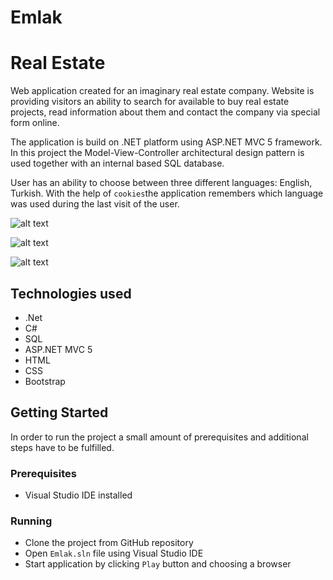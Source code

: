 # Emlak


# Real Estate 

Web application created for an imaginary real estate company. Website is providing visitors
an ability to search for available to buy real estate projects, read information about them and contact
the company via special form online.

The application is build on .NET platform using ASP.NET MVC 5 framework. In this project the Model-View-Controller
architectural design pattern is used together with an internal based SQL database.

User has an ability to choose between three different languages: English, Turkish. With the help
of `cookies`the application remembers which language was used during the last visit of the user.
 
![alt text](RealEstate/Content/Screenshots/HomePage.png "Home Page")

![alt text](RealEstate/Content/Screenshots/SearchForProjects.png "Search for Projects")

![alt text](RealEstate/Content/Screenshots/ProjectExample.png "Project Example")

## Technologies used

+ .Net
+ C#
+ SQL
+ ASP.NET MVC 5
+ HTML
+ CSS
+ Bootstrap

## Getting Started

In order to run the project a small amount of prerequisites and additional steps have to be fulfilled.

### Prerequisites

+ Visual Studio IDE installed

### Running

+ Clone the project from GitHub repository
+ Open `Emlak.sln` file using Visual Studio IDE
+ Start application by clicking `Play` button and choosing a browser
